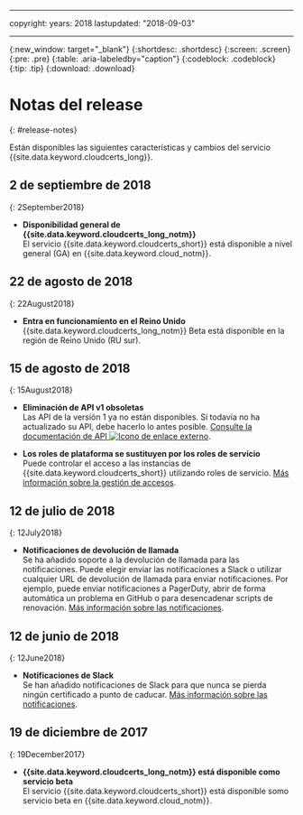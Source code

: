 
---
copyright:
  years: 2018
lastupdated: "2018-09-03"

---

{:new_window: target="_blank"}
{:shortdesc: .shortdesc}
{:screen: .screen}
{:pre: .pre}
{:table: .aria-labeledby="caption"}
{:codeblock: .codeblock}
{:tip: .tip}
{:download: .download}

# Notas del release
{: #release-notes}

Están disponibles las siguientes características y cambios del servicio {{site.data.keyword.cloudcerts_long}}.



## 2 de septiembre de 2018
{: 2September2018}

- **Disponibilidad general de {{site.data.keyword.cloudcerts_long_notm}}**  
  El servicio {{site.data.keyword.cloudcerts_short}} está disponible a nivel general (GA) en {{site.data.keyword.cloud_notm}}.

## 22 de agosto de 2018
{: 22August2018}

- **Entra en funcionamiento en el Reino Unido**  
  {{site.data.keyword.cloudcerts_long_notm}} Beta está disponible en la región de Reino Unido (RU sur).

## 15 de agosto de 2018
{: 15August2018}

- **Eliminación de API v1 obsoletas**  
  Las API de la versión 1 ya no están disponibles. Si todavía no ha actualizado su API, debe hacerlo lo antes posible. [Consulte la documentación de API ![Icono de enlace externo](../../icons/launch-glyph.svg "Icono de enlace externo")](https://console.bluemix.net/apidocs/).

- **Los roles de plataforma se sustituyen por los roles de servicio**  
  Puede controlar el acceso a las instancias de {{site.data.keyword.cloudcerts_short}} utilizando roles de servicio. [Más información sobre la gestión de accesos](access-management.html).

## 12 de julio de 2018
{: 12July2018}

- **Notificaciones de devolución de llamada**  
  Se ha añadido soporte a la devolución de llamada para las notificaciones. Puede elegir enviar las notificaciones a Slack o utilizar cualquier URL de devolución de llamada para enviar notificaciones. Por ejemplo, puede enviar notificaciones a PagerDuty, abrir de forma automática un problema en GitHub o para desencadenar scripts de renovación. [Más información sobre las notificaciones](notifications-dashboard.html).

## 12 de junio de 2018
{: 12June2018}

- **Notificaciones de Slack**  
  Se han añadido notificaciones de Slack para que nunca se pierda ningún certificado a punto de caducar. [Más información sobre las notificaciones](notifications-dashboard.html).

## 19 de diciembre de 2017
{: 19December2017}

- **{{site.data.keyword.cloudcerts_long_notm}} está disponible como servicio beta**  
  El servicio {{site.data.keyword.cloudcerts_short}} está disponible somo servicio beta en {{site.data.keyword.cloud_notm}}.
